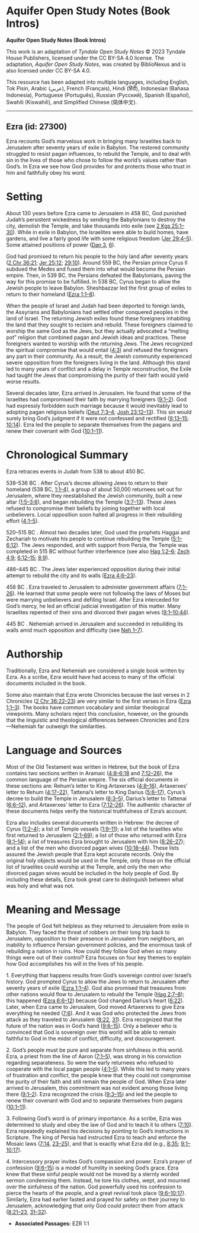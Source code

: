 # Aquifer Open Study Notes (Book Intros)

**Aquifer Open Study Notes (Book Intros)**

This work is an adaptation of *Tyndale Open Study Notes* © 2023 Tyndale House Publishers, licensed under the CC BY\-SA 4\.0 license. The adaptation, *Aquifer Open Study Notes*, was created by BiblioNexus and is also licensed under CC BY\-SA 4\.0\.

This resource has been adapted into multiple languages, including English, Tok Pisin, Arabic (عربي), French (Français), Hindi (हिंदी), Indonesian (Bahasa Indonesia), Portuguese (Português), Russian (Русский), Spanish (Español), Swahili (Kiswahili), and Simplified Chinese (简体中文).



--------------------------------

## Ezra (id: 27300)

Ezra recounts God’s marvelous work in bringing many Israelites back to Jerusalem after seventy years of exile in Babylon. The restored community struggled to resist pagan influences, to rebuild the Temple, and to deal with sin in the lives of those who chose to follow the world’s values rather than God’s. In Ezra we see how God provides for and protects those who trust in him and faithfully obey his word.

Setting
=======

About 130 years before Ezra came to Jerusalem in 458 BC, God punished Judah’s persistent wickedness by sending the Babylonians to destroy the city, demolish the Temple, and take thousands into exile (see [2 Kgs 25:1–30](https://ref.ly/2Kgs25:1-2Kgs25:30)). While in exile in Babylon, the Israelites were able to build homes, have gardens, and live a fairly good life with some religious freedom ([Jer 29:4–5](https://ref.ly/Jer29:4-Jer29:5)). Some attained positions of power ([Dan 3](https://ref.ly/Dan3:1-Dan3:30), [6](https://ref.ly/Dan3:6)).

God had promised to return his people to the holy land after seventy years ([2 Chr 36:21](https://ref.ly/2Chr36:21); [Jer 25:12](https://ref.ly/Jer25:12); [29:10](https://ref.ly/Jer29:10)). Around 559 BC, the Persian prince Cyrus II subdued the Medes and fused them into what would become the Persian empire. Then, in 539 BC, the Persians defeated the Babylonians, paving the way for this promise to be fulfilled. In 538 BC, Cyrus began to allow the Jewish people to leave Babylon. Sheshbazzar led the first group of exiles to return to their homeland ([Ezra 1:1–8](https://ref.ly/Ezra1:1-Ezra1:8)).

When the people of Israel and Judah had been deported to foreign lands, the Assyrians and Babylonians had settled other conquered peoples in the land of Israel. The returning Jewish exiles found these foreigners inhabiting the land that they sought to reclaim and rebuild. These foreigners claimed to worship the same God as the Jews, but they actually advocated a “melting pot” religion that combined pagan and Jewish ideas and practices. These foreigners wanted to worship with the returning Jews. The Jews recognized the spiritual compromise that would entail ([4:3](https://ref.ly/Ezra4:3)) and refused the foreigners any part in their community. As a result, the Jewish community experienced severe opposition from the foreigners living in the land. Although this stand led to many years of conflict and a delay in Temple reconstruction, the Exile had taught the Jews that compromising the purity of their faith would yield worse results.

Several decades later, Ezra arrived in Jerusalem. He found that some of the Israelites had compromised their faith by marrying foreigners ([9:1–2](https://ref.ly/Ezra9:1-Ezra9:2)). God had expressly forbidden such marriage because it would inevitably lead to adopting pagan religious beliefs ([Deut 7:3–4](https://ref.ly/Deut7:3-Deut7:4); [Josh 23:12–13](https://ref.ly/Josh23:12-Josh23:13)). This sin would surely bring God’s judgment if it were not confessed and rectified ([9:13–15](https://ref.ly/Ezra9:13-Ezra9:15); [10:14](https://ref.ly/Ezra10:14)). Ezra led the people to separate themselves from the pagans and renew their covenant with God ([10:1–11](https://ref.ly/Ezra10:1-Ezra10:11)).

Chronological Summary
=====================

Ezra retraces events in Judah from 538 to about 450 BC.

538–536 BC . After Cyrus’s decree allowing Jews to return to their homeland (538 BC, [1:1–4](https://ref.ly/Ezra1:1-Ezra1:4)), a group of about 50,000 returnees set out for Jerusalem, where they reestablished the Jewish community, built a new altar ([1:5–3:6](https://ref.ly/Ezra1:5-Ezra3:6)), and began rebuilding the Temple ([3:7–13](https://ref.ly/Ezra3:7-Ezra3:13)). These Jews refused to compromise their beliefs by joining together with local unbelievers. Local opposition soon halted all progress in their rebuilding effort ([4:1–5](https://ref.ly/Ezra4:1-Ezra4:5)).

520–515 BC . Almost two decades later, God used the prophets Haggai and Zechariah to motivate his people to continue rebuilding the Temple ([5:1–6:12](https://ref.ly/Ezra5:1-Ezra6:12)). The Jews responded, and with support from Persia, the Temple was completed in 515 BC without further interference (see also [Hag 1:2–6](https://ref.ly/Hag1:2-Hag1:6); [Zech 4:9](https://ref.ly/Zech4:9); [6:12–15](https://ref.ly/Zech6:12-Zech6:15); [8:9](https://ref.ly/Zech8:9)).

486–445 BC . The Jews later experienced opposition during their initial attempt to rebuild the city and its walls ([Ezra 4:6–23](https://ref.ly/Ezra4:6-Ezra4:23)).

458 BC . Ezra traveled to Jerusalem to administer government affairs ([7:1–26](https://ref.ly/Ezra7:1-Ezra7:26)). He learned that some people were not following the laws of Moses but were marrying unbelievers and defiling Israel. After Ezra interceded for God’s mercy, he led an official judicial investigation of this matter. Many Israelites repented of their sins and divorced their pagan wives ([9:1–10:44](https://ref.ly/Ezra9:1-Ezra10:44)).

445 BC . Nehemiah arrived in Jerusalem and succeeded in rebuilding its walls amid much opposition and difficulty (see [Neh 1–7](https://ref.ly/Neh1:1-Neh7:73)).

Authorship
==========

Traditionally, Ezra and Nehemiah are considered a single book written by Ezra. As a scribe, Ezra would have had access to many of the official documents included in the book.

Some also maintain that Ezra wrote Chronicles because the last verses in 2 Chronicles ([2 Chr 36:22–23](https://ref.ly/2Chr36:22-2Chr36:23)) are very similar to the first verses in Ezra ([Ezra 1:1–3](https://ref.ly/Ezra1:1-Ezra1:3)). The books have common vocabulary and similar theological viewpoints. Many scholars reject this conclusion, however, on the grounds that the linguistic and theological differences between Chronicles and Ezra—Nehemiah far outweigh the similarities.

Language and Sources
====================

Most of the Old Testament was written in Hebrew, but the book of Ezra contains two sections written in Aramaic ([4:8–6:18](https://ref.ly/Ezra4:8-Ezra6:18) and [7:12–26](https://ref.ly/Ezra7:12-Ezra7:26)), the common language of the Persian empire. The six official documents in these sections are: Rehum’s letter to King Artaxerxes ([4:8–16](https://ref.ly/Ezra4:8-Ezra4:16)), Artaxerxes’ letter to Rehum ([4:17–22](https://ref.ly/Ezra4:17-Ezra4:22)), Tattenai’s letter to King Darius ([5:6–17](https://ref.ly/Ezra5:6-Ezra5:17)), Cyrus’s decree to build the Temple in Jerusalem ([6:3–5](https://ref.ly/Ezra6:3-Ezra6:5)), Darius’s letter to Tattenai ([6:6–12](https://ref.ly/Ezra6:6-Ezra6:12)), and Artaxerxes’ letter to Ezra ([7:12–26](https://ref.ly/Ezra7:12-Ezra7:26)). The authentic character of these documents helps verify the historical truthfulness of Ezra’s account.

Ezra also includes several documents written in Hebrew: the decree of Cyrus ([1:2–4](https://ref.ly/Ezra1:2-Ezra1:4)); a list of Temple vessels ([1:9–11](https://ref.ly/Ezra1:9-Ezra1:11)); a list of the Israelites who first returned to Jerusalem ([2:1–69](https://ref.ly/Ezra2:1-Ezra2:69)); a list of those who returned with Ezra ([8:1–14](https://ref.ly/Ezra8:1-Ezra8:14)); a list of treasures Ezra brought to Jerusalem with him ([8:26–27](https://ref.ly/Ezra8:26-Ezra8:27)); and a list of the men who divorced pagan wives ([10:18–44](https://ref.ly/Ezra10:18-Ezra10:44)). These lists assured the Jewish people that Ezra kept accurate records. Only the original holy objects would be used in the Temple, only those on the official list of Israelites could worship at the Temple, and only the men who divorced pagan wives would be included in the holy people of God. By including these details, Ezra took great care to distinguish between what was holy and what was not.

Meaning and Message
===================

The people of God felt helpless as they returned to Jerusalem from exile in Babylon. They faced the threat of robbers on their long trip back to Jerusalem, opposition to their presence in Jerusalem from neighbors, an inability to influence Persian government policies, and the enormous task of rebuilding a nation in ruins. How could they follow God when so many things were out of their control? Ezra focuses on four key themes to explain how God accomplishes his will in the lives of his people.

1\. Everything that happens results from God’s sovereign control over Israel’s history. God prompted Cyrus to allow the Jews to return to Jerusalem after seventy years of exile ([Ezra 1:1–4](https://ref.ly/Ezra1:1-Ezra1:4)). God also promised that treasures from other nations would flow to Jerusalem to rebuild the Temple ([Hag 2:7–8](https://ref.ly/Hag2:7-Hag2:8)); this happened ([Ezra 6:6–12](https://ref.ly/Ezra6:6-Ezra6:12)) because God changed Darius’s heart ([6:22](https://ref.ly/Ezra6:22)). Later, when Ezra came to Jerusalem, God moved Artaxerxes to give Ezra everything he needed ([7:6](https://ref.ly/Ezra7:6)). And it was God who protected the Jews from attack as they traveled to Jerusalem ([8:22](https://ref.ly/Ezra8:22), [31](https://ref.ly/Ezra8:31)). Ezra recognized that the future of the nation was in God’s hand ([9:6–15](https://ref.ly/Ezra9:6-Ezra9:15)). Only a believer who is convinced that God is sovereign over this world will be able to remain faithful to God in the midst of conflict, difficulty, and discouragement.

2\. God’s people must be pure and separate from sinfulness in this world. Ezra, a priest from the line of Aaron ([7:1–5](https://ref.ly/Ezra7:1-Ezra7:5)), was strong in his conviction regarding separateness. So were the early returnees who refused to cooperate with the local pagan people ([4:1–5](https://ref.ly/Ezra4:1-Ezra4:5)). While this led to many years of frustration and conflict, the people knew that they could not compromise the purity of their faith and still remain the people of God. When Ezra later arrived in Jerusalem, this commitment was not evident among those living there ([9:1–2](https://ref.ly/Ezra9:1-Ezra9:2)). Ezra recognized the crisis ([9:3–15](https://ref.ly/Ezra9:3-Ezra9:15)) and led the people to renew their covenant with God and to separate themselves from pagans ([10:1–11](https://ref.ly/Ezra10:1-Ezra10:11)).

3\. Following God’s word is of primary importance. As a scribe, Ezra was determined to study and obey the law of God and to teach it to others ([7:10](https://ref.ly/Ezra7:10)). Ezra repeatedly explained his decisions by pointing to God’s instructions in Scripture. The king of Persia had instructed Ezra to teach and enforce the Mosaic laws ([7:14](https://ref.ly/Ezra7:14), [23–25](https://ref.ly/Ezra7:23-Ezra7:25)), and that is exactly what Ezra did (e.g., [8:35](https://ref.ly/Ezra8:35); [9:1–10:17](https://ref.ly/Ezra9:1-Ezra10:17)).

4\. Intercessory prayer invites God’s compassion and power. Ezra’s prayer of confession ([9:6–15](https://ref.ly/Ezra9:6-Ezra9:15)) is a model of humility in seeking God’s grace. Ezra knew that these sinful people would not be moved by a sternly worded sermon condemning them. Instead, he tore his clothes, wept, and mourned over the sinfulness of the nation. God powerfully used his confession to pierce the hearts of the people, and a great revival took place ([9:6–10:17](https://ref.ly/Ezra9:6-Ezra10:17)). Similarly, Ezra had earlier fasted and prayed for safety on their journey to Jerusalem, acknowledging that only God could protect them from attack ([8:21–23](https://ref.ly/Ezra8:21-Ezra8:23), [31–32](https://ref.ly/Ezra8:31-Ezra8:32)).

* **Associated Passages:** EZR 1:1

